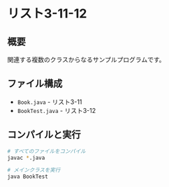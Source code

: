 # リスト3-11-12

## 概要
関連する複数のクラスからなるサンプルプログラムです。

## ファイル構成
- `Book.java` - リスト3-11
- `BookTest.java` - リスト3-12

## コンパイルと実行
```bash
# すべてのファイルをコンパイル
javac *.java

# メインクラスを実行
java BookTest
```
